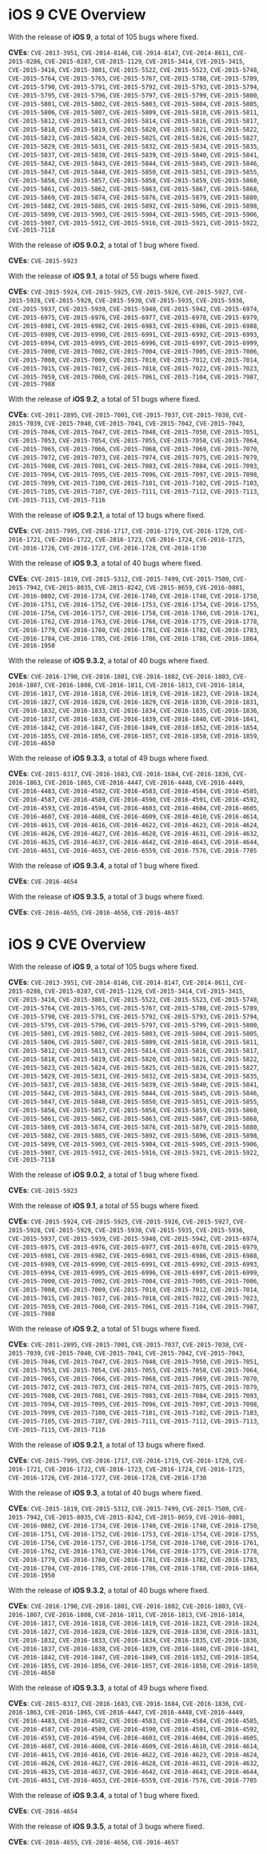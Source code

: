# iOS 9 CVE Overview

With the release of **iOS 9**, a total of 105 bugs where fixed.

**CVEs**: `CVE-2013-3951`, `CVE-2014-8146`, `CVE-2014-8147`, `CVE-2014-8611`, `CVE-2015-0286`, `CVE-2015-0287`, `CVE-2015-1129`, `CVE-2015-3414`, `CVE-2015-3415`, `CVE-2015-3416`, `CVE-2015-3801`, `CVE-2015-5522`, `CVE-2015-5523`, `CVE-2015-5748`, `CVE-2015-5764`, `CVE-2015-5765`, `CVE-2015-5767`, `CVE-2015-5788`, `CVE-2015-5789`, `CVE-2015-5790`, `CVE-2015-5791`, `CVE-2015-5792`, `CVE-2015-5793`, `CVE-2015-5794`, `CVE-2015-5795`, `CVE-2015-5796`, `CVE-2015-5797`, `CVE-2015-5799`, `CVE-2015-5800`, `CVE-2015-5801`, `CVE-2015-5802`, `CVE-2015-5803`, `CVE-2015-5804`, `CVE-2015-5805`, `CVE-2015-5806`, `CVE-2015-5807`, `CVE-2015-5809`, `CVE-2015-5810`, `CVE-2015-5811`, `CVE-2015-5812`, `CVE-2015-5813`, `CVE-2015-5814`, `CVE-2015-5816`, `CVE-2015-5817`, `CVE-2015-5818`, `CVE-2015-5819`, `CVE-2015-5820`, `CVE-2015-5821`, `CVE-2015-5822`, `CVE-2015-5823`, `CVE-2015-5824`, `CVE-2015-5825`, `CVE-2015-5826`, `CVE-2015-5827`, `CVE-2015-5829`, `CVE-2015-5831`, `CVE-2015-5832`, `CVE-2015-5834`, `CVE-2015-5835`, `CVE-2015-5837`, `CVE-2015-5838`, `CVE-2015-5839`, `CVE-2015-5840`, `CVE-2015-5841`, `CVE-2015-5842`, `CVE-2015-5843`, `CVE-2015-5844`, `CVE-2015-5845`, `CVE-2015-5846`, `CVE-2015-5847`, `CVE-2015-5848`, `CVE-2015-5850`, `CVE-2015-5851`, `CVE-2015-5855`, `CVE-2015-5856`, `CVE-2015-5857`, `CVE-2015-5858`, `CVE-2015-5859`, `CVE-2015-5860`, `CVE-2015-5861`, `CVE-2015-5862`, `CVE-2015-5863`, `CVE-2015-5867`, `CVE-2015-5868`, `CVE-2015-5869`, `CVE-2015-5874`, `CVE-2015-5876`, `CVE-2015-5879`, `CVE-2015-5880`, `CVE-2015-5882`, `CVE-2015-5885`, `CVE-2015-5892`, `CVE-2015-5896`, `CVE-2015-5898`, `CVE-2015-5899`, `CVE-2015-5903`, `CVE-2015-5904`, `CVE-2015-5905`, `CVE-2015-5906`, `CVE-2015-5907`, `CVE-2015-5912`, `CVE-2015-5916`, `CVE-2015-5921`, `CVE-2015-5922`, `CVE-2015-7118`



With the release of **iOS 9.0.2**, a total of 1 bug where fixed.

**CVEs**: `CVE-2015-5923`



With the release of **iOS 9.1**, a total of 55 bugs where fixed.

**CVEs**: `CVE-2015-5924`, `CVE-2015-5925`, `CVE-2015-5926`, `CVE-2015-5927`, `CVE-2015-5928`, `CVE-2015-5929`, `CVE-2015-5930`, `CVE-2015-5935`, `CVE-2015-5936`, `CVE-2015-5937`, `CVE-2015-5939`, `CVE-2015-5940`, `CVE-2015-5942`, `CVE-2015-6974`, `CVE-2015-6975`, `CVE-2015-6976`, `CVE-2015-6977`, `CVE-2015-6978`, `CVE-2015-6979`, `CVE-2015-6981`, `CVE-2015-6982`, `CVE-2015-6983`, `CVE-2015-6986`, `CVE-2015-6988`, `CVE-2015-6989`, `CVE-2015-6990`, `CVE-2015-6991`, `CVE-2015-6992`, `CVE-2015-6993`, `CVE-2015-6994`, `CVE-2015-6995`, `CVE-2015-6996`, `CVE-2015-6997`, `CVE-2015-6999`, `CVE-2015-7000`, `CVE-2015-7002`, `CVE-2015-7004`, `CVE-2015-7005`, `CVE-2015-7006`, `CVE-2015-7008`, `CVE-2015-7009`, `CVE-2015-7010`, `CVE-2015-7012`, `CVE-2015-7014`, `CVE-2015-7015`, `CVE-2015-7017`, `CVE-2015-7018`, `CVE-2015-7022`, `CVE-2015-7023`, `CVE-2015-7059`, `CVE-2015-7060`, `CVE-2015-7061`, `CVE-2015-7104`, `CVE-2015-7987`, `CVE-2015-7988`



With the release of **iOS 9.2**, a total of 51 bugs where fixed.

**CVEs**: `CVE-2011-2895`, `CVE-2015-7001`, `CVE-2015-7037`, `CVE-2015-7038`, `CVE-2015-7039`, `CVE-2015-7040`, `CVE-2015-7041`, `CVE-2015-7042`, `CVE-2015-7043`, `CVE-2015-7046`, `CVE-2015-7047`, `CVE-2015-7048`, `CVE-2015-7050`, `CVE-2015-7051`, `CVE-2015-7053`, `CVE-2015-7054`, `CVE-2015-7055`, `CVE-2015-7058`, `CVE-2015-7064`, `CVE-2015-7065`, `CVE-2015-7066`, `CVE-2015-7068`, `CVE-2015-7069`, `CVE-2015-7070`, `CVE-2015-7072`, `CVE-2015-7073`, `CVE-2015-7074`, `CVE-2015-7075`, `CVE-2015-7079`, `CVE-2015-7080`, `CVE-2015-7081`, `CVE-2015-7083`, `CVE-2015-7084`, `CVE-2015-7093`, `CVE-2015-7094`, `CVE-2015-7095`, `CVE-2015-7096`, `CVE-2015-7097`, `CVE-2015-7098`, `CVE-2015-7099`, `CVE-2015-7100`, `CVE-2015-7101`, `CVE-2015-7102`, `CVE-2015-7103`, `CVE-2015-7105`, `CVE-2015-7107`, `CVE-2015-7111`, `CVE-2015-7112`, `CVE-2015-7113`, `CVE-2015-7115`, `CVE-2015-7116`



With the release of **iOS 9.2.1**, a total of 13 bugs where fixed.

**CVEs**: `CVE-2015-7995`, `CVE-2016-1717`, `CVE-2016-1719`, `CVE-2016-1720`, `CVE-2016-1721`, `CVE-2016-1722`, `CVE-2016-1723`, `CVE-2016-1724`, `CVE-2016-1725`, `CVE-2016-1726`, `CVE-2016-1727`, `CVE-2016-1728`, `CVE-2016-1730`



With the release of **iOS 9.3**, a total of 40 bugs where fixed.

**CVEs**: `CVE-2015-1819`, `CVE-2015-5312`, `CVE-2015-7499`, `CVE-2015-7500`, `CVE-2015-7942`, `CVE-2015-8035`, `CVE-2015-8242`, `CVE-2015-8659`, `CVE-2016-0801`, `CVE-2016-0802`, `CVE-2016-1734`, `CVE-2016-1740`, `CVE-2016-1748`, `CVE-2016-1750`, `CVE-2016-1751`, `CVE-2016-1752`, `CVE-2016-1753`, `CVE-2016-1754`, `CVE-2016-1755`, `CVE-2016-1756`, `CVE-2016-1757`, `CVE-2016-1758`, `CVE-2016-1760`, `CVE-2016-1761`, `CVE-2016-1762`, `CVE-2016-1763`, `CVE-2016-1766`, `CVE-2016-1775`, `CVE-2016-1778`, `CVE-2016-1779`, `CVE-2016-1780`, `CVE-2016-1781`, `CVE-2016-1782`, `CVE-2016-1783`, `CVE-2016-1784`, `CVE-2016-1785`, `CVE-2016-1786`, `CVE-2016-1788`, `CVE-2016-1864`, `CVE-2016-1950`



With the release of **iOS 9.3.2**, a total of 40 bugs where fixed.

**CVEs**: `CVE-2016-1790`, `CVE-2016-1801`, `CVE-2016-1802`, `CVE-2016-1803`, `CVE-2016-1807`, `CVE-2016-1808`, `CVE-2016-1811`, `CVE-2016-1813`, `CVE-2016-1814`, `CVE-2016-1817`, `CVE-2016-1818`, `CVE-2016-1819`, `CVE-2016-1823`, `CVE-2016-1824`, `CVE-2016-1827`, `CVE-2016-1828`, `CVE-2016-1829`, `CVE-2016-1830`, `CVE-2016-1831`, `CVE-2016-1832`, `CVE-2016-1833`, `CVE-2016-1834`, `CVE-2016-1835`, `CVE-2016-1836`, `CVE-2016-1837`, `CVE-2016-1838`, `CVE-2016-1839`, `CVE-2016-1840`, `CVE-2016-1841`, `CVE-2016-1842`, `CVE-2016-1847`, `CVE-2016-1849`, `CVE-2016-1852`, `CVE-2016-1854`, `CVE-2016-1855`, `CVE-2016-1856`, `CVE-2016-1857`, `CVE-2016-1858`, `CVE-2016-1859`, `CVE-2016-4650`



With the release of **iOS 9.3.3**, a total of 49 bugs where fixed.

**CVEs**: `CVE-2015-8317`, `CVE-2016-1683`, `CVE-2016-1684`, `CVE-2016-1836`, `CVE-2016-1863`, `CVE-2016-1865`, `CVE-2016-4447`, `CVE-2016-4448`, `CVE-2016-4449`, `CVE-2016-4483`, `CVE-2016-4582`, `CVE-2016-4583`, `CVE-2016-4584`, `CVE-2016-4585`, `CVE-2016-4587`, `CVE-2016-4589`, `CVE-2016-4590`, `CVE-2016-4591`, `CVE-2016-4592`, `CVE-2016-4593`, `CVE-2016-4594`, `CVE-2016-4603`, `CVE-2016-4604`, `CVE-2016-4605`, `CVE-2016-4607`, `CVE-2016-4608`, `CVE-2016-4609`, `CVE-2016-4610`, `CVE-2016-4614`, `CVE-2016-4615`, `CVE-2016-4616`, `CVE-2016-4622`, `CVE-2016-4623`, `CVE-2016-4624`, `CVE-2016-4626`, `CVE-2016-4627`, `CVE-2016-4628`, `CVE-2016-4631`, `CVE-2016-4632`, `CVE-2016-4635`, `CVE-2016-4637`, `CVE-2016-4642`, `CVE-2016-4643`, `CVE-2016-4644`, `CVE-2016-4651`, `CVE-2016-4653`, `CVE-2016-6559`, `CVE-2016-7576`, `CVE-2016-7705`



With the release of **iOS 9.3.4**, a total of 1 bug where fixed.

**CVEs**: `CVE-2016-4654`



With the release of **iOS 9.3.5**, a total of 3 bugs where fixed.

**CVEs**: `CVE-2016-4655`, `CVE-2016-4656`, `CVE-2016-4657`



# iOS 9 CVE Overview

With the release of **iOS 9**, a total of 105 bugs where fixed.

**CVEs**: `CVE-2013-3951`, `CVE-2014-8146`, `CVE-2014-8147`, `CVE-2014-8611`, `CVE-2015-0286`, `CVE-2015-0287`, `CVE-2015-1129`, `CVE-2015-3414`, `CVE-2015-3415`, `CVE-2015-3416`, `CVE-2015-3801`, `CVE-2015-5522`, `CVE-2015-5523`, `CVE-2015-5748`, `CVE-2015-5764`, `CVE-2015-5765`, `CVE-2015-5767`, `CVE-2015-5788`, `CVE-2015-5789`, `CVE-2015-5790`, `CVE-2015-5791`, `CVE-2015-5792`, `CVE-2015-5793`, `CVE-2015-5794`, `CVE-2015-5795`, `CVE-2015-5796`, `CVE-2015-5797`, `CVE-2015-5799`, `CVE-2015-5800`, `CVE-2015-5801`, `CVE-2015-5802`, `CVE-2015-5803`, `CVE-2015-5804`, `CVE-2015-5805`, `CVE-2015-5806`, `CVE-2015-5807`, `CVE-2015-5809`, `CVE-2015-5810`, `CVE-2015-5811`, `CVE-2015-5812`, `CVE-2015-5813`, `CVE-2015-5814`, `CVE-2015-5816`, `CVE-2015-5817`, `CVE-2015-5818`, `CVE-2015-5819`, `CVE-2015-5820`, `CVE-2015-5821`, `CVE-2015-5822`, `CVE-2015-5823`, `CVE-2015-5824`, `CVE-2015-5825`, `CVE-2015-5826`, `CVE-2015-5827`, `CVE-2015-5829`, `CVE-2015-5831`, `CVE-2015-5832`, `CVE-2015-5834`, `CVE-2015-5835`, `CVE-2015-5837`, `CVE-2015-5838`, `CVE-2015-5839`, `CVE-2015-5840`, `CVE-2015-5841`, `CVE-2015-5842`, `CVE-2015-5843`, `CVE-2015-5844`, `CVE-2015-5845`, `CVE-2015-5846`, `CVE-2015-5847`, `CVE-2015-5848`, `CVE-2015-5850`, `CVE-2015-5851`, `CVE-2015-5855`, `CVE-2015-5856`, `CVE-2015-5857`, `CVE-2015-5858`, `CVE-2015-5859`, `CVE-2015-5860`, `CVE-2015-5861`, `CVE-2015-5862`, `CVE-2015-5863`, `CVE-2015-5867`, `CVE-2015-5868`, `CVE-2015-5869`, `CVE-2015-5874`, `CVE-2015-5876`, `CVE-2015-5879`, `CVE-2015-5880`, `CVE-2015-5882`, `CVE-2015-5885`, `CVE-2015-5892`, `CVE-2015-5896`, `CVE-2015-5898`, `CVE-2015-5899`, `CVE-2015-5903`, `CVE-2015-5904`, `CVE-2015-5905`, `CVE-2015-5906`, `CVE-2015-5907`, `CVE-2015-5912`, `CVE-2015-5916`, `CVE-2015-5921`, `CVE-2015-5922`, `CVE-2015-7118`



With the release of **iOS 9.0.2**, a total of 1 bug where fixed.

**CVEs**: `CVE-2015-5923`



With the release of **iOS 9.1**, a total of 55 bugs where fixed.

**CVEs**: `CVE-2015-5924`, `CVE-2015-5925`, `CVE-2015-5926`, `CVE-2015-5927`, `CVE-2015-5928`, `CVE-2015-5929`, `CVE-2015-5930`, `CVE-2015-5935`, `CVE-2015-5936`, `CVE-2015-5937`, `CVE-2015-5939`, `CVE-2015-5940`, `CVE-2015-5942`, `CVE-2015-6974`, `CVE-2015-6975`, `CVE-2015-6976`, `CVE-2015-6977`, `CVE-2015-6978`, `CVE-2015-6979`, `CVE-2015-6981`, `CVE-2015-6982`, `CVE-2015-6983`, `CVE-2015-6986`, `CVE-2015-6988`, `CVE-2015-6989`, `CVE-2015-6990`, `CVE-2015-6991`, `CVE-2015-6992`, `CVE-2015-6993`, `CVE-2015-6994`, `CVE-2015-6995`, `CVE-2015-6996`, `CVE-2015-6997`, `CVE-2015-6999`, `CVE-2015-7000`, `CVE-2015-7002`, `CVE-2015-7004`, `CVE-2015-7005`, `CVE-2015-7006`, `CVE-2015-7008`, `CVE-2015-7009`, `CVE-2015-7010`, `CVE-2015-7012`, `CVE-2015-7014`, `CVE-2015-7015`, `CVE-2015-7017`, `CVE-2015-7018`, `CVE-2015-7022`, `CVE-2015-7023`, `CVE-2015-7059`, `CVE-2015-7060`, `CVE-2015-7061`, `CVE-2015-7104`, `CVE-2015-7987`, `CVE-2015-7988`



With the release of **iOS 9.2**, a total of 51 bugs where fixed.

**CVEs**: `CVE-2011-2895`, `CVE-2015-7001`, `CVE-2015-7037`, `CVE-2015-7038`, `CVE-2015-7039`, `CVE-2015-7040`, `CVE-2015-7041`, `CVE-2015-7042`, `CVE-2015-7043`, `CVE-2015-7046`, `CVE-2015-7047`, `CVE-2015-7048`, `CVE-2015-7050`, `CVE-2015-7051`, `CVE-2015-7053`, `CVE-2015-7054`, `CVE-2015-7055`, `CVE-2015-7058`, `CVE-2015-7064`, `CVE-2015-7065`, `CVE-2015-7066`, `CVE-2015-7068`, `CVE-2015-7069`, `CVE-2015-7070`, `CVE-2015-7072`, `CVE-2015-7073`, `CVE-2015-7074`, `CVE-2015-7075`, `CVE-2015-7079`, `CVE-2015-7080`, `CVE-2015-7081`, `CVE-2015-7083`, `CVE-2015-7084`, `CVE-2015-7093`, `CVE-2015-7094`, `CVE-2015-7095`, `CVE-2015-7096`, `CVE-2015-7097`, `CVE-2015-7098`, `CVE-2015-7099`, `CVE-2015-7100`, `CVE-2015-7101`, `CVE-2015-7102`, `CVE-2015-7103`, `CVE-2015-7105`, `CVE-2015-7107`, `CVE-2015-7111`, `CVE-2015-7112`, `CVE-2015-7113`, `CVE-2015-7115`, `CVE-2015-7116`



With the release of **iOS 9.2.1**, a total of 13 bugs where fixed.

**CVEs**: `CVE-2015-7995`, `CVE-2016-1717`, `CVE-2016-1719`, `CVE-2016-1720`, `CVE-2016-1721`, `CVE-2016-1722`, `CVE-2016-1723`, `CVE-2016-1724`, `CVE-2016-1725`, `CVE-2016-1726`, `CVE-2016-1727`, `CVE-2016-1728`, `CVE-2016-1730`



With the release of **iOS 9.3**, a total of 40 bugs where fixed.

**CVEs**: `CVE-2015-1819`, `CVE-2015-5312`, `CVE-2015-7499`, `CVE-2015-7500`, `CVE-2015-7942`, `CVE-2015-8035`, `CVE-2015-8242`, `CVE-2015-8659`, `CVE-2016-0801`, `CVE-2016-0802`, `CVE-2016-1734`, `CVE-2016-1740`, `CVE-2016-1748`, `CVE-2016-1750`, `CVE-2016-1751`, `CVE-2016-1752`, `CVE-2016-1753`, `CVE-2016-1754`, `CVE-2016-1755`, `CVE-2016-1756`, `CVE-2016-1757`, `CVE-2016-1758`, `CVE-2016-1760`, `CVE-2016-1761`, `CVE-2016-1762`, `CVE-2016-1763`, `CVE-2016-1766`, `CVE-2016-1775`, `CVE-2016-1778`, `CVE-2016-1779`, `CVE-2016-1780`, `CVE-2016-1781`, `CVE-2016-1782`, `CVE-2016-1783`, `CVE-2016-1784`, `CVE-2016-1785`, `CVE-2016-1786`, `CVE-2016-1788`, `CVE-2016-1864`, `CVE-2016-1950`



With the release of **iOS 9.3.2**, a total of 40 bugs where fixed.

**CVEs**: `CVE-2016-1790`, `CVE-2016-1801`, `CVE-2016-1802`, `CVE-2016-1803`, `CVE-2016-1807`, `CVE-2016-1808`, `CVE-2016-1811`, `CVE-2016-1813`, `CVE-2016-1814`, `CVE-2016-1817`, `CVE-2016-1818`, `CVE-2016-1819`, `CVE-2016-1823`, `CVE-2016-1824`, `CVE-2016-1827`, `CVE-2016-1828`, `CVE-2016-1829`, `CVE-2016-1830`, `CVE-2016-1831`, `CVE-2016-1832`, `CVE-2016-1833`, `CVE-2016-1834`, `CVE-2016-1835`, `CVE-2016-1836`, `CVE-2016-1837`, `CVE-2016-1838`, `CVE-2016-1839`, `CVE-2016-1840`, `CVE-2016-1841`, `CVE-2016-1842`, `CVE-2016-1847`, `CVE-2016-1849`, `CVE-2016-1852`, `CVE-2016-1854`, `CVE-2016-1855`, `CVE-2016-1856`, `CVE-2016-1857`, `CVE-2016-1858`, `CVE-2016-1859`, `CVE-2016-4650`



With the release of **iOS 9.3.3**, a total of 49 bugs where fixed.

**CVEs**: `CVE-2015-8317`, `CVE-2016-1683`, `CVE-2016-1684`, `CVE-2016-1836`, `CVE-2016-1863`, `CVE-2016-1865`, `CVE-2016-4447`, `CVE-2016-4448`, `CVE-2016-4449`, `CVE-2016-4483`, `CVE-2016-4582`, `CVE-2016-4583`, `CVE-2016-4584`, `CVE-2016-4585`, `CVE-2016-4587`, `CVE-2016-4589`, `CVE-2016-4590`, `CVE-2016-4591`, `CVE-2016-4592`, `CVE-2016-4593`, `CVE-2016-4594`, `CVE-2016-4603`, `CVE-2016-4604`, `CVE-2016-4605`, `CVE-2016-4607`, `CVE-2016-4608`, `CVE-2016-4609`, `CVE-2016-4610`, `CVE-2016-4614`, `CVE-2016-4615`, `CVE-2016-4616`, `CVE-2016-4622`, `CVE-2016-4623`, `CVE-2016-4624`, `CVE-2016-4626`, `CVE-2016-4627`, `CVE-2016-4628`, `CVE-2016-4631`, `CVE-2016-4632`, `CVE-2016-4635`, `CVE-2016-4637`, `CVE-2016-4642`, `CVE-2016-4643`, `CVE-2016-4644`, `CVE-2016-4651`, `CVE-2016-4653`, `CVE-2016-6559`, `CVE-2016-7576`, `CVE-2016-7705`



With the release of **iOS 9.3.4**, a total of 1 bug where fixed.

**CVEs**: `CVE-2016-4654`



With the release of **iOS 9.3.5**, a total of 3 bugs where fixed.

**CVEs**: `CVE-2016-4655`, `CVE-2016-4656`, `CVE-2016-4657`



